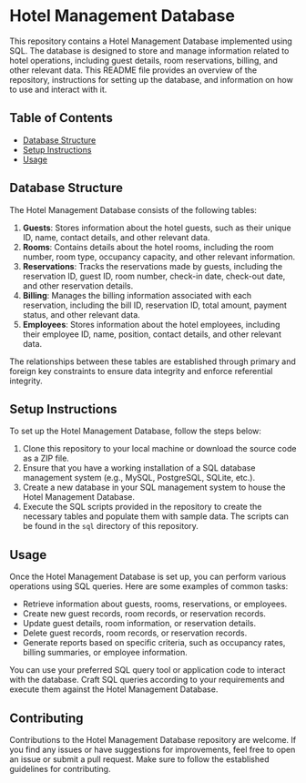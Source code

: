 # Hotel Management Database

This repository contains a Hotel Management Database implemented using SQL. The database is designed to store and manage information related to hotel operations, including guest details, room reservations, billing, and other relevant data. This README file provides an overview of the repository, instructions for setting up the database, and information on how to use and interact with it.

## Table of Contents
- [Database Structure](#database-structure)
- [Setup Instructions](#setup-instructions)
- [Usage](#usage)

## Database Structure

The Hotel Management Database consists of the following tables:

1. **Guests**: Stores information about the hotel guests, such as their unique ID, name, contact details, and other relevant data.
2. **Rooms**: Contains details about the hotel rooms, including the room number, room type, occupancy capacity, and other relevant information.
3. **Reservations**: Tracks the reservations made by guests, including the reservation ID, guest ID, room number, check-in date, check-out date, and other reservation details.
4. **Billing**: Manages the billing information associated with each reservation, including the bill ID, reservation ID, total amount, payment status, and other relevant data.
5. **Employees**: Stores information about the hotel employees, including their employee ID, name, position, contact details, and other relevant data.

The relationships between these tables are established through primary and foreign key constraints to ensure data integrity and enforce referential integrity.

## Setup Instructions

To set up the Hotel Management Database, follow the steps below:

1. Clone this repository to your local machine or download the source code as a ZIP file.
2. Ensure that you have a working installation of a SQL database management system (e.g., MySQL, PostgreSQL, SQLite, etc.).
3. Create a new database in your SQL management system to house the Hotel Management Database.
4. Execute the SQL scripts provided in the repository to create the necessary tables and populate them with sample data. The scripts can be found in the `sql` directory of this repository.

## Usage

Once the Hotel Management Database is set up, you can perform various operations using SQL queries. Here are some examples of common tasks:

- Retrieve information about guests, rooms, reservations, or employees.
- Create new guest records, room records, or reservation records.
- Update guest details, room information, or reservation details.
- Delete guest records, room records, or reservation records.
- Generate reports based on specific criteria, such as occupancy rates, billing summaries, or employee information.

You can use your preferred SQL query tool or application code to interact with the database. Craft SQL queries according to your requirements and execute them against the Hotel Management Database.

## Contributing

Contributions to the Hotel Management Database repository are welcome. If you find any issues or have suggestions for improvements, feel free to open an issue or submit a pull request. Make sure to follow the established guidelines for contributing.
